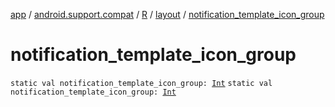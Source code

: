 [app](../../../index.md) / [android.support.compat](../../index.md) / [R](../index.md) / [layout](index.md) / [notification_template_icon_group](./notification_template_icon_group.md)

# notification_template_icon_group

`static val notification_template_icon_group: `[`Int`](https://kotlinlang.org/api/latest/jvm/stdlib/kotlin/-int/index.html)
`static val notification_template_icon_group: `[`Int`](https://kotlinlang.org/api/latest/jvm/stdlib/kotlin/-int/index.html)